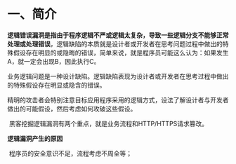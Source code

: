 # 一、简介

**逻辑错误漏洞是指由于程序逻辑不严或逻辑太复杂，导致一些逻辑分支不能够正常处理或处理错误**，逻辑缺陷的本质就是设计者或开发者在思考问题过程中做出的特殊假设存在明显的或隐晦的错误，简单来说，就是程序员可能这么认为：如果发生A，就一定会出现B，因此执行C。

业务逻辑问题是一种设计缺陷。逻辑缺陷表现为设计者或开发者在思考过程中做出的特殊假设存在明显或隐含的错误。

​     精明的攻击者会特别注意目标应用程序采用的逻辑方式，设法了解设计者与开发者做出的可能假设，然后考虑如何攻破这些假设。

​     黑客挖掘逻辑漏洞有两个重点，就是业务流程和HTTP/HTTPS请求篡改。

**逻辑漏洞产生的原因**

​     程序员的安全意识不足，流程考虑不周全等；